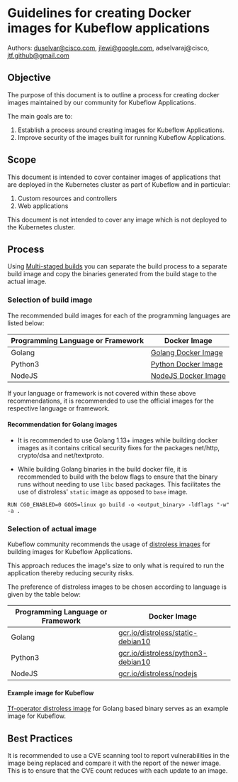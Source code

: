 # Guidelines for creating Docker images for Kubeflow applications

Authors: duselvar@cisco.com, jlewi@google.com, adselvaraj@cisco, jtf.github@gmail.com

## Objective

The purpose of this document is to outline a process for creating docker images maintained by our community for Kubeflow Applications.

The main goals are to: 

1. Establish a process around creating images for Kubeflow Applications.
1. Improve security of the images built for running Kubeflow Applications.

## Scope

This document is intended to cover container images of applications that are deployed in the
Kubernetes cluster as part of Kubeflow and in particular:

1. Custom resources and controllers
1. Web applications

This document is not intended to cover any image which is not deployed to the Kubernetes cluster.


## Process

Using [Multi-staged builds](https://docs.docker.com/develop/develop-images/multistage-build/) you can separate the build process to a separate build image and copy the binaries generated from the build stage to the actual image.

### Selection of build image

The recommended build images for each of the programming languages are listed below:

| Programming Language or Framework  | Docker Image |
| ------------- | ------------- |
| Golang  | [Golang Docker Image](https://hub.docker.com/_/golang) |
| Python3  | [Python Docker Image](https://hub.docker.com/_/python) |
| NodeJS  | [NodeJS Docker Image](https://hub.docker.com/_/node/) |

If your language or framework is not covered within these above recommendations, it is recommended to use the official images for the respective language or framework.

#### Recommendation for Golang images

- It is recommended to use Golang 1.13+ images while building docker images as it contains critical security fixes for the packages net/http, crypto/dsa and net/textproto.

- While building Golang binaries in the build docker file, it is recommended to build with the below flags to ensure that the binary runs without needing to use `libc` based packages. This facilitates the use of distroless' `static` image as opposed to `base` image.
```
RUN CGO_ENABLED=0 GOOS=linux go build -o <output_binary> -ldflags "-w" -a .
```

### Selection of actual image

Kubeflow community recommends the usage of [distroless images](https://github.com/GoogleContainerTools/distroless) for building images for Kubeflow Applications.

This approach reduces the image's size to only what is required to run the application thereby reducing security risks.

The preference of distroless images to be chosen according to language is given by the table below:


| Programming Language or Framework  | Docker Image |
| ------------- | ------------- |
| Golang  | [gcr.io/distroless/static-debian10](gcr.io/distroless/static-debian10) |
| Python3  | [gcr.io/distroless/python3-debian10](gcr.io/distroless/python3-debian10) |
| NodeJS  | [gcr.io/distroless/nodejs](gcr.io/distroless/nodejs) |

#### Example image for Kubeflow

[Tf-operator distroless image](https://github.com/kubeflow/tf-operator/blob/master/build/images/tf_operator/Dockerfile) for Golang based binary serves as an example image for Kubeflow.

## Best Practices

It is recommended to use a CVE scanning tool to report vulnerabilities in the image being replaced and compare it with the report of the newer image. This is to ensure that the CVE count reduces with each update to an image.

